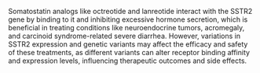 Somatostatin analogs like octreotide and lanreotide interact with the SSTR2 gene by binding to it and inhibiting excessive hormone secretion, which is beneficial in treating conditions like neuroendocrine tumors, acromegaly, and carcinoid syndrome-related severe diarrhea. However, variations in SSTR2 expression and genetic variants may affect the efficacy and safety of these treatments, as different variants can alter receptor binding affinity and expression levels, influencing therapeutic outcomes and side effects.
